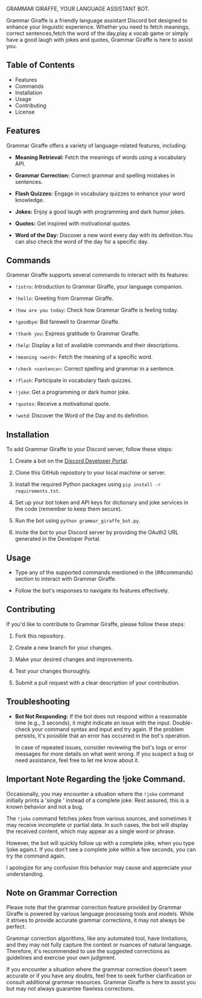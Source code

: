GRAMMAR GIRAFFE, YOUR LANGUAGE ASSISTANT BOT.

Grammar Giraffe is a friendly language assistant Discord bot designed to enhance your linguistic experience. Whether you need to fetch meanings, correct sentences,fetch the word of the day,play a vocab game or simply have a good laugh with jokes and quotes, Grammar Giraffe is here to assist you.


## Table of Contents

- Features
- Commands
- Installation
- Usage
- Contributing
- License

## Features

Grammar Giraffe offers a variety of language-related features, including:

- **Meaning Retrieval:** Fetch the meanings of words using a vocabulary API.

- **Grammar Correction:** Correct grammar and spelling mistakes in sentences.

- **Flash Quizzes:** Engage in vocabulary quizzes to enhance your word knowledge.

- **Jokes:** Enjoy a good laugh with programming and dark humor jokes.

- **Quotes:** Get inspired with motivational quotes.

- **Word of the Day:** Discover a new word every day with its definition.You can also check the word of the day for a specific day.

## Commands

Grammar Giraffe supports several commands to interact with its features:

- `!intro`: Introduction to Grammar Giraffe, your language companion.

- `!hello`: Greeting from Grammar Giraffe.

- `!how are you today`: Check how Grammar Giraffe is feeling today.

- `!goodbye`: Bid farewell to Grammar Giraffe.

- `!thank you`: Express gratitude to Grammar Giraffe.

- `!help`: Display a list of available commands and their descriptions.

- `!meaning <word>`: Fetch the meaning of a specific word.

- `!check <sentence>`: Correct spelling and grammar in a sentence.

- `!flash`: Participate in vocabulary flash quizzes.

- `!joke`: Get a programming or dark humor joke.

- `!quotes`: Receive a motivational quote.

- `!wotd`: Discover the Word of the Day and its definition.

## Installation

To add Grammar Giraffe to your Discord server, follow these steps:

1. Create a bot on the [Discord Developer Portal](https://discord.com/developers/applications).

2. Clone this GitHub repository to your local machine or server.

3. Install the required Python packages using `pip install -r requirements.txt`.

4. Set up your bot token and API keys for dictionary and joke services in the code (remember to keep them secure).

5. Run the bot using `python grammar_giraffe_bot.py`.

6. Invite the bot to your Discord server by providing the OAuth2 URL generated in the Developer Portal.

## Usage

- Type any of the supported commands mentioned in the (##commands) section to interact with Grammar Giraffe.

- Follow the bot's responses to navigate its features effectively.

## Contributing

If you'd like to contribute to Grammar Giraffe, please follow these steps:

1. Fork this repository.

2. Create a new branch for your changes.

3. Make your desired changes and improvements.

4. Test your changes thoroughly.

5. Submit a pull request with a clear description of your contribution.

## Troubleshooting

- **Bot Not Responding:**
  If the bot does not respond within a reasonable time (e.g., 3 seconds), it might indicate an issue with the input. Double-check your command syntax and input and try again. If the problem persists, it's possible that an error has occurred in the bot's operation.

  In case of repeated issues, consider reviewing the bot's logs or error messages for more details on what went wrong. If you suspect a bug or need assistance, feel free to let me know about it.

## Important Note Regarding the !joke Command.

Occasionally, you may encounter a situation where the `!joke` command initially prints a 'single ' instead of a complete joke. Rest assured, this is a known behavior and not a bug.

The `!joke` command fetches jokes from various sources, and sometimes it may receive incomplete or partial data. In such cases, the bot will display the received content, which may appear as a single word or phrase.

However, the bot will quickly follow up with a complete joke, when you type !joke again.t. If you don't see a complete joke within a few seconds, you can try the command again.

I apologize for any confusion this behavior may cause and appreciate your understanding.

## Note on Grammar Correction

Please note that the grammar correction feature provided by Grammar Giraffe is powered by various language processing tools and models. While it strives to provide accurate grammar corrections, it may not always be perfect.

Grammar correction algorithms, like any automated tool, have limitations, and they may not fully capture the context or nuances of natural language. Therefore, it's recommended to use the suggested corrections as guidelines and exercise your own judgment.

If you encounter a situation where the grammar correction doesn't seem accurate or if you have any doubts, feel free to seek further clarification or consult additional grammar resources. Grammar Giraffe is here to assist you but may not always guarantee flawless corrections.



